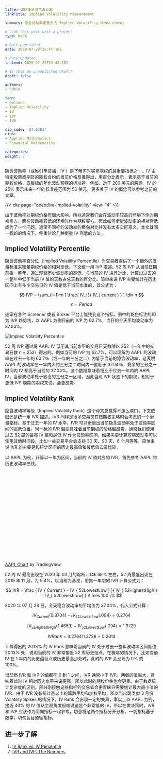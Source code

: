 ```yaml
---
title: 如何衡量隐含波动率
linkTitle: Implied Volatility Measurement

summary: 隐含波动率衡量方法 Implied Volatility Measurement

# Link this post with a project
type: book

# Date published
date: 2020-07-28T15:44:16Z

# Date updated
lastmod: 2020-07-28T15:44:16Z

# Is this an unpublished draft?
draft: false

authors:
- admin

tags:
- Options
- Implied Volatility
- IV
- IVP
- IVR

cip_code: '27.0301'
cips:
- Applied Mathematics
- Financial Mathematics

categories:
weight: 2
---
```


隐含波动率（或称引申波幅，IV ）是了解何时买卖期权的最重要指标之一。IV 由特定股票或期货的期权合约的当前价格反推得出，用百分比表示，表示基于当前的期权价格，底层标的年化波动预期的标准差。例如，对于 200 美元的股票，IV 的 25％ 表示未来一年的标准差范围为 50 美元，更多关于 IV 的概念可以参考之前的文章。

 {{< cite page="deepdive-implied-volatility" view="4" >}}

由于波动率对期权价格有很大影响，所以通常我们会在波动率较高的环境下作为期权卖方，而在波动率较低的环境时作为期权买方。因此如何衡量波动率的相对高低成为了一个问题，通常不同标的波动率的横向对比并没有太多实际意义，本文就同一标的的情况下，侧重讨论几种衡量 IV 高低的方法。

## Implied Volatility Percentile 

隐含波动率百分位（Implied Volatility Percentile）为交易者提供了一个额外的度量标准来衡量期权价格的相对高低，下文统一用 IVP 描述。52 周 IVP 从当前日期前推一整年，通过观察历史波动率的高低，与当前的 IV 进行对比，计算出过去的一整年中低于当前 IV 值的天数占总天数的百分比。简单来说 IVP 主要统计在历史区间上有多少交易日的 IV 值是低于当前水准的，其公式为： 

$$ IVP = \sum_{i=1}^n [ \frac{ IV_i }{ IV_{ current } } ] \div n $$

$$ n = Period $$

通常在各种 Screener 或者 Broker 平台上能找到这个指标。图中的粉色标注的即为 IVP 趋势线，以 AAPL 为例目前的 IVP 为 62.7%，当日的全天平均波动率为 37.04%。

![Implied Volatility Percentile](https://www.tradingview.com/x/7EPkTWA2/)

52 周 IVP 通过将 AAPL IV 低于其当前水平的交易日天数除以 252（一年中的交易日数 n = 252）得出的。例如当前的 IVP 为 62.7%，可以理解为 AAPL 的波动率在过去一年的 62.7％（或一年的三分之二）内低于当前的隐含波动率，这表明 AAPL 的波动率在一年内大约三分之二时间内一直低于 37.04％，剩余的三分之一时间内 IV 都高于当前的 37.04%。这个数据意味着相比于过去一年内的 AAPL IV，当前波动率处于较高的三分之一区域，因此当前 IVP 状态下的期权，相对于更低 IVP 周期的期权来说，会更昂贵。 


## Implied Volatility Rank

隐含波动率等级（Implied Volatility Rank）这个译文总觉得不怎么顺口，下文依旧还是统一用 IVR 描述。IVR 同样是很多交易员在做期权策略时会考虑的一个衡量指标。基于过去一年的 IV 水平，IVR 可以衡量出当前隐含波动率处于波动率区间的高低位置。同一标的 IVR 越高意味着当前期权的价格越昂贵，通常我们使用过去 52 周的最高 IV 值和最低 IV 作为波动率区间，如果需要计算短期波动率可以使用其他时间段，比如一些交易平台会支持 30 天、90 天、6 个月等等，简单来说 IVR 的主要是和统计区间的历史最高值和最低值去做比较，

以 AAPL 为例，计算以一年为区间，当前的 IV 值对应的 IVR，首先参考 AAPL 的历史波动率曲线。

<!-- TradingView Widget BEGIN -->
<div class="tradingview-widget-container">
  <div id="tradingview_b0716"  style="height:300px"></div>
  <div class="tradingview-widget-copyright"><a href="https://uk.tradingview.com/symbols/NASDAQ-AAPL/" rel="noopener" target="_blank"><span class="blue-text">AAPL Chart</span></a> by TradingView</div>
  <script type="text/javascript" src="https://s3.tradingview.com/tv.js"></script>
  <script type="text/javascript">
    new TradingView.widget({
      "autosize": true,
      "symbol": "NASDAQ:AAPL",
      "interval": "D",
      "timezone": "Asia/Hong_Kong",
      "theme": "light",
      "style": "2",
      "locale": "uk",
      "toolbar_bg": "#f1f3f6",
      "enable_publishing": false,
      "hide_top_toolbar": true,
      "hide_legend": true,
      "save_image": false,
      "studies": [
        "HV@tv-basicstudies"
      ],
      "container_id": "tradingview_b0716"
    });
  </script>
</div>
<!-- TradingView Widget END -->

52 周 IV 最高出现在 2020 年 03 月的熔断，146.69% 左右，52 周最低出现在 2019 年 11 月，为 9.4%，以当前为基准，前推一年期的 IVR 计算公式为：

$$ IVR = \frac { IV_{ Current } − IV_{ 52LowestLow } }{ IV_{ 52HighestHigh } − IV_{ 52LowestLow} } \times 100 \% $$

2020 年 07 月 28 日，全天隐含波动率的平均值为 37.04%，代入公式计算：

$$ IV_{ Current } (0.3704) − IV_{ 52LowestLow } (.094) = 0.2764 $$ 

$$ IV_{ 52HighestHigh }(1.4669) − IV_{ 52LowestLow } (.094) = 1.3729 $$

$$ IV Rank = 0.2764/1.3729 = 0.2013 $$

计算得出的 20.13% 的 IV Rank 意味着当前的 IV 处于过去一整年波动率区间低位 20.13% 处，说明当前的 IV 非常接近 52 周历史低点。在极端的情况下，比如当前 IV 在 1 年内的历史最低点或历史最高点处时，此时的 IVR 会呈现为 0% 或 100%。

很显然 IVR 和 IVP 的值都在 0 到 1 之间，IVR 通常小于 IVP。两者的值越大，意味着此时 IV 相对历史水平来说更高，所以此时的期权价格也会更贵。由于数据统计复杂度的区别，部分刚接触这些指标的交易者会更青睐只需要统计最大最小值的 IVR，由于 IVR 没有统计意义上的算数平均和加权平均，所以当出现类似 3 月份 Volatility Spikes 的情况下，IV Rank 会出现一定的失真，事实上以 AAPL 为例，接近 40% 的 IV 值从主观角度很难说这是个非常低的 IV，所以在做决策时，IVR 和 IVP 应该作为同向指标一起参考，切忌将这两个指标分开分析，一切指标基于数学，切勿盲目遵循指标。

## 进一步了解

1. [IV Rank vs. IV Percentile](tastytradenetwork.squarespace.com/tt/blog/implied-volatility-rank-and-percentile)
2. [IVR and IVP: The Numbers](https://www.tastytrade.com/tt/shows/market-measures/episodes/ivr-and-ivp-the-numbers-08-30-2016)
